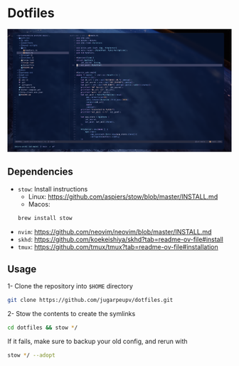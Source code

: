 # Dotfiles

![Setup](./docs/.config/desktop_setup.png)

## Dependencies

- `stow`: Install instructions
    * Linux: https://github.com/aspiers/stow/blob/master/INSTALL.md
    * Macos: 
    ```sh
    brew install stow
    ```
- `nvim`: https://github.com/neovim/neovim/blob/master/INSTALL.md
- `skhd`: https://github.com/koekeishiya/skhd?tab=readme-ov-file#install
- `tmux`: https://github.com/tmux/tmux?tab=readme-ov-file#installation

## Usage

1- Clone the repository into `$HOME` directory
```sh
git clone https://github.com/jugarpeupv/dotfiles.git
```

2- Stow the contents to create the symlinks
```sh
cd dotfiles && stow */
```

If it fails, make sure to backup your old config, and rerun with
```sh
stow */ --adopt
```
